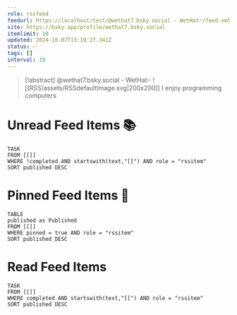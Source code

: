```yaml
---
role: rssfeed
feedurl: https://localhost/test/@wethat7․bsky․social - WetHat💦/feed.xml
site: https://bsky.app/profile/wethat7.bsky.social
itemlimit: 10
updated: 2024-10-07T13:19:27.341Z
status: ✅
tags: []
interval: 19
---
```

> [!abstract] @wethat7.bsky.social - WetHat💦
> <span class="rss-image">![[RSS/assets/RSSdefaultImage.svg|200x200]]</span> I enjoy programming computers

# Unread Feed Items 📚
~~~dataview
TASK
FROM [[]]
WHERE !completed AND startswith(text,"[[") AND role = "rssitem"
SORT published DESC
~~~

# Pinned Feed Items 📍
~~~dataview
TABLE
published as Published
FROM [[]]
WHERE pinned = true AND role = "rssitem"
SORT published DESC
~~~

# Read Feed Items
~~~dataview
TASK
FROM [[]]
WHERE completed AND startswith(text,"[[") AND role = "rssitem"
SORT published DESC
~~~